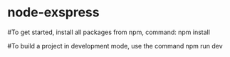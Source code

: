 # node-exspress

#To get started, install all packages from npm, command:
npm install

#To build a project in development mode, use the command
npm run dev 
